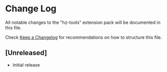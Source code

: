 # Change Log

All notable changes to the "hz-tools" extension pack will be documented in this file.

Check [Keep a Changelog](http://keepachangelog.com/) for recommendations on how to structure this file.

## [Unreleased]

- Initial release
